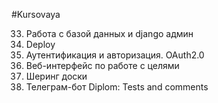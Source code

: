 #Kursovaya

33. Работа с базой данных и django админ
34. Deploy
35. Аутентификация и авторизация. OAuth2.0
36. Веб-интерфейс по работе с целями
37. Шеринг доски
38. Телеграм-бот
Diplom: Tests and comments
